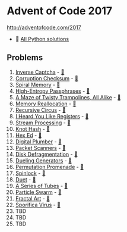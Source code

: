 # Advent of Code 2017

http://adventofcode.com/2017

* 🐍 [All Python solutions](Python)

## Problems

1. [Inverse Captcha](http://adventofcode.com/2017/day/1) - [🐍](Python/01.py)
2. [Corruption Checksum](http://adventofcode.com/2017/day/2) - [🐍](Python/02.py)
3. [Spiral Memory](http://adventofcode.com/2017/day/3) - [🐍](Python/03.py)
4. [High-Entropy Passphrases](http://adventofcode.com/2017/day/4) - [🐍](Python/04.py)
5. [A Maze of Twisty Trampolines, All Alike](http://adventofcode.com/2017/day/5) - [🐍](Python/05.py)
6. [Memory Reallocation](http://adventofcode.com/2017/day/6) - [🐍](Python/06.py)
7. [Recursive Circus](http://adventofcode.com/2017/day/7) - [🐍](Python/07.py)
8. [I Heard You Like Registers](http://adventofcode.com/2017/day/8) - [🐍](Python/08.py)
9. [Stream Processing](http://adventofcode.com/2017/day/9) - [🐍](Python/09.py)
10. [Knot Hash](http://adventofcode.com/2017/day/10) - [🐍](Python/10.py)
11. [Hex Ed](http://adventofcode.com/2017/day/11) - [🐍](Python/11.py)
12. [Digital Plumber](http://adventofcode.com/2017/day/12) - [🐍](Python/12.py)
13. [Packet Scanners](http://adventofcode.com/2017/day/13) - [🐍](Python/13.py)
14. [Disk Defragmentation](http://adventofcode.com/2017/day/14) - [🐍](Python/14.py)
15. [Dueling Generators](http://adventofcode.com/2017/day/15) - [🐍](Python/15.py)
16. [Permutation Promenade](http://adventofcode.com/2017/day/16) - [🐍](Python/16.py)
17. [Spinlock](http://adventofcode.com/2017/day/17) - [🐍](Python/17.py)
18. [Duet](http://adventofcode.com/2017/day/18) - [🐍](Python/18.py)
19. [A Series of Tubes](http://adventofcode.com/2017/day/19) - [🐍](Python/19.py)
20. [Particle Swarm](http://adventofcode.com/2017/day/20) - [🐍](Python/20.py)
21. [Fractal Art](http://adventofcode.com/2017/day/21) - [🐍](Python/21/21.py)
22. [Sporifica Virus](http://adventofcode.com/2017/day/22) - [🐍](Python/22/22.py)
23. TBD
24. TBD
25. TBD
